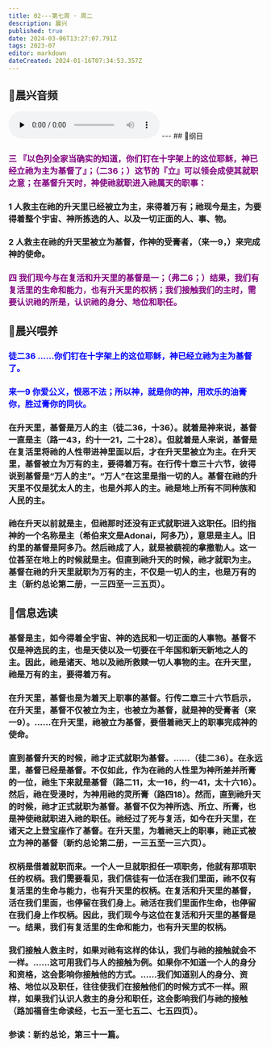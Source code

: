```yaml
---
title: 02---第七周 · 周二
description: 晨兴
published: true
date: 2024-03-06T13:27:07.791Z
tags: 2023-07
editor: markdown
dateCreated: 2024-01-16T07:34:53.357Z
---
```


## 🎵晨兴音频
<audio id="audio" controls="" preload="none">
      <source id="mp3" src="/2023-07/week7/week7day2.mp3">
</audio>
---
## 📖纲目

### <font color=purple>三 『以色列全家当确实的知道，你们钉在十字架上的这位耶稣，神已经立祂为主为基督了』；（二36；）这节的『立』可以领会成使其就职之意；在基督升天时，神使祂就职进入祂属天的职事：</font>

### 1 人救主在祂的升天里已经被立为主，来得着万有；祂现今是主，为要得着整个宇宙、神所拣选的人、以及一切正面的人、事、物。

### 2 人救主在祂的升天里被立为基督，作神的受膏者，（来一9，）来完成神的使命。

### <font color=purple>四 我们现今与在复活和升天里的基督是一；（弗二6；）结果，我们有复活里的生命和能力，也有升天里的权柄；我们接触我们的主时，需要认识祂的所是，认识祂的身分、地位和职任。</font>

## 📖晨兴喂养

### <font color=blue>徒二36    ……你们钉在十字架上的这位耶稣，神已经立祂为主为基督了。</font>

### <font color=blue>来一9    你爱公义，恨恶不法；所以神，就是你的神，用欢乐的油膏你，胜过膏你的同伙。</font></font>

### 在升天里，基督是万人的主（徒二36，十36）。就着是神来说，基督一直是主（路一43，约十一21，二十28）。但就着是人来说，基督是在复活里将祂的人性带进神里面以后，才在升天里被立为主。在升天里，基督被立为万有的主，要得着万有。在行传十章三十六节，彼得说到基督是“万人的主”。“万人”在这里是指一切的人。基督在祂的升天里不仅是犹太人的主，也是外邦人的主。祂是地上所有不同种族和人民的主。

### 祂在升天以前就是主，但祂那时还没有正式就职进入这职任。旧约指神的一个名称是主（希伯来文是Adonai，阿多乃），意思是主人。旧约里的基督是阿多乃。然后祂成了人，就是被藐视的拿撒勒人。这一位甚至在地上的时候就是主。但直到祂升天的时候，祂才就职为主。基督在祂的升天里就职为万有的主，不仅是一切人的主，也是万有的主（新约总论第二册，一三四至一三五页）。

## 📖信息选读

### 基督是主，如今得着全宇宙、神的选民和一切正面的人事物。基督不仅是神选民的主，也是天使以及一切要在千年国和新天新地之人的主。因此，祂是诸天、地以及祂所救赎一切人事物的主。在升天里，祂是万有的主，要得着万有。

### 在升天里，基督也是为着天上职事的基督。行传二章三十六节启示，在升天里，基督不仅被立为主，也被立为基督，就是神的受膏者（来一9）。……在升天里，祂被立为基督，要借着祂天上的职事完成神的使命。

### 直到基督升天的时候，祂才正式就职为基督。……（徒二36）。在永远里，基督已经是基督。不仅如此，作为在祂的人性里为神所差并所膏的一位，祂生下来就是基督（路二11，太一16，约一41，太十六16）。然后，祂在受浸时，为神用祂的灵所膏（路四18）。然而，直到祂升天的时候，祂才正式就职为基督。基督不仅为神所选、所立、所膏，也是神使祂就职进入祂的职任。祂经过了死与复活，如今在升天里，在诸天之上登宝座作了基督。在升天里，为着祂天上的职事，祂正式被立为神的基督（新约总论第二册，一三五至一三六页）。

### 权柄是借着就职而来。一个人一旦就职担任一项职务，他就有那项职任的权柄。我们需要看见，我们信徒有一位活在我们里面，祂不仅有复活里的生命与能力，也有升天里的权柄。在复活和升天里的基督，活在我们里面，也停留在我们身上。祂活在我们里面作生命，也停留在我们身上作权柄。因此，我们现今与这位在复活和升天里的基督是一。结果，我们有复活里的生命和能力，也有升天里的权柄。

### 我们接触人救主时，如果对祂有这样的体认，我们与祂的接触就会不一样。……这可用我们与人的接触为例。如果你不知道一个人的身分和资格，这会影响你接触他的方式。……我们知道别人的身分、资格、地位以及职任，往往使我们在接触他们的时候方式不一样。照样，如果我们认识人救主的身分和职任，这会影响我们与祂的接触（路加福音生命读经，七五一至七五二、七五四页）。

### 参读：新约总论，第三十一篇。
<!-- Google tag (gtag.js) -->
<script async src="https://www.googletagmanager.com/gtag/js?id=G-1P8709Z16T"></script>
<script>
  window.dataLayer = window.dataLayer || [];
  function gtag(){dataLayer.push(arguments);}
  gtag('js', new Date());

  gtag('config', 'G-1P8709Z16T');
</script>
